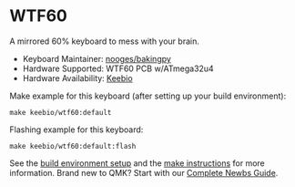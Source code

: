 # WTF60

A mirrored 60% keyboard to mess with your brain.

* Keyboard Maintainer: [nooges/bakingpy](https://github.com/nooges)  
* Hardware Supported: WTF60 PCB w/ATmega32u4  
* Hardware Availability: [Keebio](https://keeb.io)

Make example for this keyboard (after setting up your build environment):

    make keebio/wtf60:default

Flashing example for this keyboard:

    make keebio/wtf60:default:flash

See the [build environment setup](https://docs.qmk.fm/#/getting_started_build_tools) and the [make instructions](https://docs.qmk.fm/#/getting_started_make_guide) for more information. Brand new to QMK? Start with our [Complete Newbs Guide](https://docs.qmk.fm/#/newbs).
